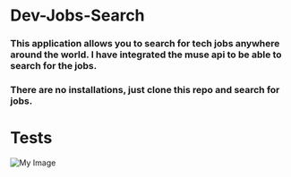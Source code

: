 # Dev-Jobs-Search
### This application allows you to search for tech jobs anywhere around the world. I have integrated the muse api to be able to search for the jobs.
### There are no installations, just clone this repo and search for jobs.

# Tests
![My Image](image-1.png)
